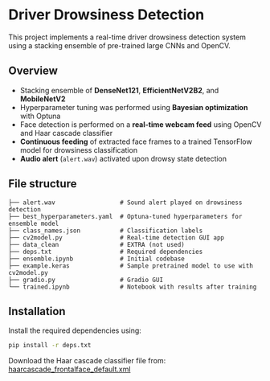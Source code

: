 # Driver Drowsiness Detection

This project implements a real-time driver drowsiness detection system using a stacking ensemble of pre-trained large CNNs and OpenCV.

## Overview

- Stacking ensemble of **DenseNet121**, **EfficientNetV2B2**, and **MobileNetV2**
- Hyperparameter tuning was performed using **Bayesian optimization** with Optuna
- Face detection is performed on a **real-time webcam feed** using OpenCV and Haar cascade classifier
- **Continuous feeding** of extracted face frames to a trained TensorFlow model for drowsiness classification
- **Audio alert** (`alert.wav`) activated upon drowsy state detection

## File structure

```
├── alert.wav                  # Sound alert played on drowsiness detection
├── best_hyperparameters.yaml  # Optuna-tuned hyperparameters for ensemble model
├── class_names.json           # Classification labels
├── cv2model.py                # Real-time detection GUI app
├── data_clean                 # EXTRA (not used)
├── deps.txt                   # Required dependencies
├── ensemble.ipynb             # Initial codebase
├── example.keras              # Sample pretrained model to use with cv2model.py
├── gradio.py                  # Gradio GUI
└── trained.ipynb              # Notebook with results after training
```

## Installation

Install the required dependencies using:

```bash
pip install -r deps.txt
```

Download the Haar cascade classifier file from: [haarcascade_frontalface_default.xml](https://github.com/opencv/opencv/blob/master/data/haarcascades/haarcascade_frontalface_default.xml)
